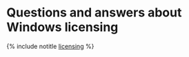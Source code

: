 # Questions and answers about Windows licensing

{% include notitle [licensing](../_includes/compute/qa-licensing.md) %}